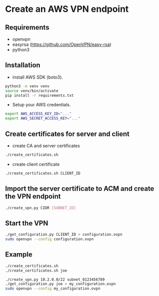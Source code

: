 # Create an AWS VPN endpoint

## Requirements
- openvpn
- easyrsa (https://github.com/OpenVPN/easy-rsa)
- python3

## Installation
- install AWS SDK (boto3).
```sh
python3 -m venv venv
source venv/bin/activate
pip install -r requirements.txt
```
- Setup your AWS credentials.
```sh
export AWS_ACCESS_KEY_ID="..."
export AWS_SECRET_ACCESS_KEY="..."
```

## Create certificates for server and client
- create CA and server certificates
```sh
./create_certificates.sh
```
- create client certificate
```sh
./create_certificates.sh CLIENT_ID
```

## Import the server certificate to ACM and create the VPN endpoint
```sh
./create_vpn.py CIDR [SUBNET_ID]
```

## Start the VPN
```sh
./get_configuration.py CLIENT_ID > configuration.ovpn
sudo openvpn --config configuration.ovpn
```

## Example
```sh
./create_certificates.sh
./create_certificates.sh joe

./create_vpn.py 10.2.0.0/22 subnet_0123456789
./get_configuration.py joe > my_configuration.ovpn
sudo openvpn --config my_configuration.ovpn

```

